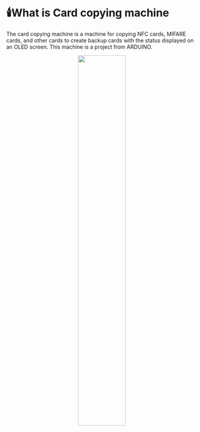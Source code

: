 # 🕯️What is Card copying machine
The card copying machine is a machine for copying NFC cards, MIFARE cards, and other cards to create backup cards with the status displayed on an OLED screen. This machine is a project from ARDUINO.

<p align="center">
  <img src="card_copy.png" width="50%">
</p><br>
